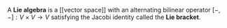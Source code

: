 A **Lie algebra** is a [[vector space]] with an alternating bilinear operator $[-,-]: V \times V \to V$ satisfying the Jacobi identity called the **Lie bracket**.